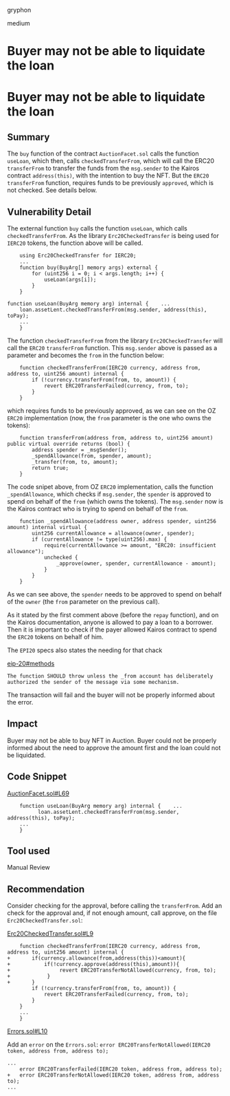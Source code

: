 gryphon

medium

# Buyer may not be able to liquidate the loan

# Buyer may not be able to liquidate the loan

## Summary

The `buy` function of the contract `AuctionFacet.sol` calls the function `useLoan`, which then, calls `checkedTransferFrom`, which will call the ERC20 `transferFrom` to transfer the funds from the `msg.sender` to the Kairos contract `address(this)`, with the intention to buy the NFT. But the `ERC20` `transferFrom` function, requires funds to be previously `approved`, which is not checked.  See details below.

## Vulnerability Detail
The external function `buy` calls the function `useLoan`, which calls `checkedTransferFrom`. As the library `Erc20CheckedTransfer` is being used for `IERC20` tokens, the function above will be called.
```solidity=
    using Erc20CheckedTransfer for IERC20;
    ...
    function buy(BuyArg[] memory args) external {
        for (uint256 i = 0; i < args.length; i++) {
            useLoan(args[i]);
        }
    }

function useLoan(BuyArg memory arg) internal {    ... 
    loan.assetLent.checkedTransferFrom(msg.sender, address(this), toPay);
    ...
    }
```

The function `checkedTransferFrom` from the library `Erc20CheckedTransfer` will call the `ERC20` `transferFrom` function. This `msg.sender` above is passed as a parameter and becomes the `from` in the function below:

```solidity=
    function checkedTransferFrom(IERC20 currency, address from, address to, uint256 amount) internal {
        if (!currency.transferFrom(from, to, amount)) {
            revert ERC20TransferFailed(currency, from, to);
        }
    }
```

which requires funds to be previously approved, as we can see on the OZ `ERC20` implementation (now, the `from` parameter is the one who owns the tokens):

```solidity=
    function transferFrom(address from, address to, uint256 amount) public virtual override returns (bool) {
        address spender = _msgSender();
        _spendAllowance(from, spender, amount);
        _transfer(from, to, amount);
        return true;
    }
```

The code snipet above, from OZ `ERC20` implementation, calls the function `_spendAllowance`, which checks if `msg.sender`, the `spender` is approved to spend on behalf of the `from` (which owns the tokens). The `msg.sender` now is the Kairos contract who is trying to spend on behalf of the `from`.

```solidity=
    function _spendAllowance(address owner, address spender, uint256 amount) internal virtual {
        uint256 currentAllowance = allowance(owner, spender);
        if (currentAllowance != type(uint256).max) {
            require(currentAllowance >= amount, "ERC20: insufficient allowance");
            unchecked {
                _approve(owner, spender, currentAllowance - amount);
            }
        }
    }
```
As we can see above, the `spender` needs to be approved to spend on behalf of the `owner` (the `from` parameter on the previous call).

As it stated by the first comment above (before the `repay` function), and on the Kairos documentation, anyone is allowed to pay a loan to a borrower. Then it is important to check if the payer allowed Kairos contract to spend the `ERC20` tokens on behalf of him.

The `EPI20` specs also states the needing for that chack  

[eip-20#methods](`https://eips.ethereum.org/EIPS/eip-20#methods`)

`The function SHOULD throw unless the _from account has deliberately authorized the sender of the message via some mechanism.`

The transaction will fail and the buyer will not be properly informed about the error.


## Impact

Buyer may not be able to buy NFT in Auction. Buyer could not be properly informed about the need to approve the amount first and the loan could not be liquidated.

## Code Snippet

[AuctionFacet.sol#L69](`https://github.com/sherlock-audit/2023-02-kairos/blob/main/kairos-contracts/src/AuctionFacet.sol#L69`)

```solidity=
    function useLoan(BuyArg memory arg) internal {    ... 
          loan.assetLent.checkedTransferFrom(msg.sender, address(this), toPay);
    ...
    }
```

## Tool used

Manual Review

## Recommendation

Consider checking for the approval, before calling the `transferFrom`. Add an check for the approval and, if not enough amount, call approve, on the file `Erc20CheckedTransfer.sol`:

[Erc20CheckedTransfer.sol#L9](`https://github.com/sherlock-audit/2023-02-kairos/blob/main/kairos-contracts/src/utils/Erc20CheckedTransfer.sol#L9`)

```solidity=
    function checkedTransferFrom(IERC20 currency, address from, address to, uint256 amount) internal {
+       if(currency.allowance(from,address(this))<amount){
+           if(!currency.approve(address(this),amount)){
+                revert ERC20TransferNotAllowed(currency, from, to);
+            }
+       }
        if (!currency.transferFrom(from, to, amount)) {
            revert ERC20TransferFailed(currency, from, to);
        }
    }
    ...
    } 
```

[Errors.sol#L10](`https://github.com/sherlock-audit/2023-02-kairos/blob/main/kairos-contracts/src/DataStructure/Errors.sol#L10`)

Add an `error` on the `Errors.sol`:
`error ERC20TransferNotAllowed(IERC20 token, address from, address to);`

```solidity=
...
    error ERC20TransferFailed(IERC20 token, address from, address to);
+   error ERC20TransferNotAllowed(IERC20 token, address from, address to);
...
```